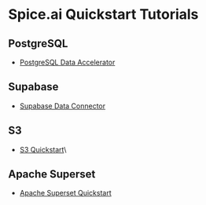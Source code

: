# Spice.ai Quickstart Tutorials

## PostgreSQL

- [PostgreSQL Data Accelerator](./postgres/README.md)

## Supabase

- [Supabase Data Connector](./supabase/README.md)

## S3

- [S3 Quickstart](./s3/README.md)\

## Apache Superset

- [Apache Superset Quickstart](./superset/README.md)
